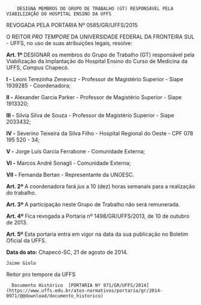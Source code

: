         DESIGNA MEMBROS DO GRUPO DE TRABALHO (GT) RESPONSÁVEL PELA VIABILIZAÇÃO DO HOSPITAL ENSINO DA UFFS  

REVOGADA PELA PORTARIA Nº 0585/GR/UFFS/2015

 O REITOR *PRO TEMPORE* DA UNIVERSIDADE FEDERAL DA FRONTEIRA SUL - UFFS, no uso de suas atribuições legais, resolve:

 **Art. 1º** DESIGNAR os membros do Grupo de Trabalho (GT) responsável pela Viabilização da Implantação do Hospital Ensino do Curso de Medicina da UFFS, *Campus* Chapecó.

 **I -** Leoni Terezinha Zenevicz - Professor de Magistério Superior - Siape 1939285 - Coordenadora;

 **II -** Alexander Garcia Parker - Professor de Magistério Superior - Siape 1913320;

 **III -** Silvia Silva de Souza - Professor de Magistério Superior - Siape 2033432;

 **IV -** Severino Teixeira da Silva Filho - Hospital Regional do Oeste - CPF 078 195 520 - 34;

 **V -** Jorge Luís Garcia Ferrabone - Comunidade Externa;

 **VI -** Marcos André Sonagli - Comunidade Externa;

 **VII -** Fernanda Bertan - Representante da UNOESC.

 **Art. 2º** A coordenadora fará *jus* a 10 (dez) horas semanais para a realização do trabalho.

 **Art. 3º** A participação neste Grupo de Trabalho não será remunerada.

 **Art. 4º** Fica revogada a Portaria nº 1498/GR/UFFS/2013, de 10 de outubro de 2013.

 **Art. 5º** Esta portaria entra em vigor na data da sua publicação no Boletim Oficial da UFFS.

  

   **Data do ato:** Chapecó-SC, 21 de agosto de 2014.   
 

    Jaime Giolo   
 Reitor pro tempore da UFFS 

      Documento Histórico  [PORTARIA Nº 971/GR/UFFS/2014](https://www.uffs.edu.br/atos-normativos/portaria/gr/2014-0971/@@download/documento_historico)     
      